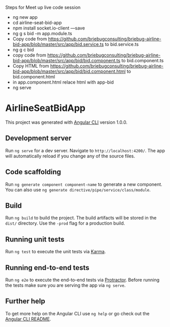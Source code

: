 Steps for Meet up live code session

-  ng new app
- cd airline-seat-bid-app
- npm install socket.io-client —save
- ng g s bid -m app.module.ts
- Copy code from https://github.com/briebugconsulting/briebug-airline-bid-app/blob/master/src/app/bid.service.ts to bid.service.ts
- ng g c bid
- copy code from https://github.com/briebugconsulting/briebug-airline-bid-app/blob/master/src/app/bid/bid.component.ts to bid.component.ts
- Copy HTML from https://github.com/briebugconsulting/briebug-airline-bid-app/blob/master/src/app/bid/bid.component.html to bid.component.html
- in app.component.html relace html with app-bid
- ng serve

# AirlineSeatBidApp

This project was generated with [Angular CLI](https://github.com/angular/angular-cli) version 1.0.0.

## Development server

Run `ng serve` for a dev server. Navigate to `http://localhost:4200/`. The app will automatically reload if you change any of the source files.

## Code scaffolding

Run `ng generate component component-name` to generate a new component. You can also use `ng generate directive/pipe/service/class/module`.

## Build

Run `ng build` to build the project. The build artifacts will be stored in the `dist/` directory. Use the `-prod` flag for a production build.

## Running unit tests

Run `ng test` to execute the unit tests via [Karma](https://karma-runner.github.io).

## Running end-to-end tests

Run `ng e2e` to execute the end-to-end tests via [Protractor](http://www.protractortest.org/).
Before running the tests make sure you are serving the app via `ng serve`.

## Further help

To get more help on the Angular CLI use `ng help` or go check out the [Angular CLI README](https://github.com/angular/angular-cli/blob/master/README.md).
